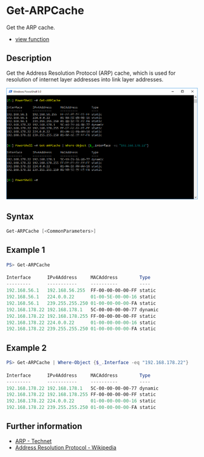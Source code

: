 # Get-ARPCache

Get the ARP cache.

* [view function](https://github.com/BornToBeRoot/PowerShell/blob/master/Module/LazyAdmin/Functions/Get-ARPCache.ps1)

## Description

Get the Address Resolution Protocol (ARP) cache, which is used for resolution of internet layer addresses into link layer addresses.

![Screenshot](Images/Get-ARPCache.png?raw=true "Get-ARPCache")

## Syntax

```powershell
Get-ARPCache [<CommonParameters>]
```

## Example 1

```powershell
PS> Get-ARPCache

Interface      IPv4Address     MACAddress        Type
---------      -----------     ----------        ----
192.168.56.1   192.168.56.255  FF-00-00-00-00-FF static
192.168.56.1   224.0.0.22      01-00-5E-00-00-16 static
192.168.56.1   239.255.255.250 01-00-00-00-00-FA static
192.168.178.22 192.168.178.1   5C-00-00-00-00-77 dynamic
192.168.178.22 192.168.178.255 FF-00-00-00-00-FF static
192.168.178.22 224.0.0.22      01-00-00-00-00-16 static
192.168.178.22 239.255.255.250 01-00-00-00-00-FA static
```

## Example 2

```powershell
PS> Get-ARPCache | Where-Object {$_.Interface -eq "192.168.178.22"}

Interface      IPv4Address     MACAddress        Type
---------      -----------     ----------        ----
192.168.178.22 192.168.178.1   5C-00-00-00-00-77 dynamic
192.168.178.22 192.168.178.255 FF-00-00-00-00-FF static
192.168.178.22 224.0.0.22      01-00-00-00-00-16 static
192.168.178.22 239.255.255.250 01-00-00-00-00-FA static
```

## Further information

* [ARP - Technet](https://technet.microsoft.com/en-us/library/bb490864.aspx)
* [Address Resolution Protocol - Wikipedia](https://en.wikipedia.org/wiki/Address_Resolution_Protocol)